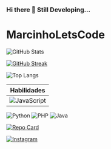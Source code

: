 ### Hi there 👋 Still Developing...

# MarcinhoLetsCode

![GitHub Stats](https://github-readme-stats.vercel.app/api?username=MarcinhoLetsCode&theme=transparent&bg_color=000&border_color=30A3DC&show_icons=true&icon_color=30A3DC&title_color=E94D5F&text_color=FFF)

[![GitHub Streak](https://streak-stats.demolab.com?user=MarcinhoLetsCode&theme=jolly)](https://git.io/streak-stats)

![Top Langs](https://github-readme-stats-git-masterrstaa-rickstaa.vercel.app/api/top-langs/?username=MarcinhoLetsCode&layout=compact&bg_color=000&border_color=30A3DC&title_color=E94D5F&text_color=FFF)

| Habilidades |
-|
| ![JavaScript](https://img.shields.io/badge/JavaScript-F7DF1E?style=for-the-badge&logo=javascript&logoColor=black)
![Python](https://img.shields.io/badge/Python-14354C?style=for-the-badge&logo=python&logoColor=white)
![PHP](https://img.shields.io/badge/PHP-777BB4?style=for-the-badge&logo=php&logoColor=white)
![Java](https://img.shields.io/badge/Java-000?style=for-the-badge&logo=java)

[![Repo Card](https://github-readme-stats.vercel.app/api/pin/?username=MarcinhoLetsCode&repo=TCC-Reconhecimento-Facial&bg_color=000&border_color=30A3DC&show_icons=true&icon_color=30A3DC&title_color=E94D5F&text_color=FFF)](https://github.com/MarcinhoLetsCode/TCC-Reconhecimento-Facial)

[![Instagram](https://img.shields.io/badge/-Instagram-%23E4405F?style=for-the-badge&logo=instagram&logoColor=white)](https://www.instagram.com/marcio.darlan_personal/)

<!--
**MarcinhoLetsCode/MarcinhoLetsCode** is a ✨ _special_ ✨ repository because its `README.md` (this file) appears on your GitHub profile.

Here are some ideas to get you started:

- 🔭 I’m currently working on ...
- 🌱 I’m currently learning ...
- 👯 I’m looking to collaborate on ...
- 🤔 I’m looking for help with ...
- 💬 Ask me about ...
- 📫 How to reach me: ...
- 😄 Pronouns: ...
- ⚡ Fun fact: ...
-->
